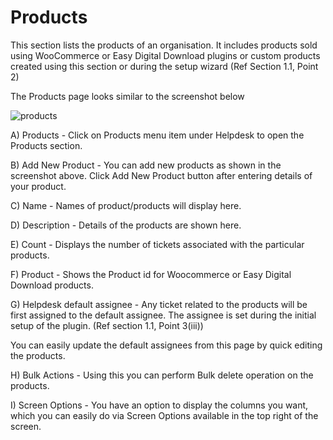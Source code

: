 # Products

This section lists the products of an organisation. It includes products sold using WooCommerce or Easy Digital Download plugins or custom products created using this section or during the setup wizard (Ref Section 1.1, Point 2)

The Products page looks similar to the screenshot below

![products](https://cloud.githubusercontent.com/assets/8191145/8355746/a04b8a14-1b6e-11e5-8d14-14d885ce4b05.png)

A) Products - Click on Products menu item under Helpdesk to open the Products section.

B) Add New Product - You can add new products as shown in the screenshot above. Click Add New Product button after entering details of your product.

C) Name - Names of product/products will display here.

D) Description - Details of the products are shown here.

E) Count - Displays the number of tickets associated with the particular products.

F) Product - Shows the Product id for Woocommerce or Easy Digital Download products.

G) Helpdesk default assignee - Any ticket related to the products will be first assigned to the default assignee. The assignee is set during the initial setup of the plugin. (Ref section 1.1, Point 3(iii))

You can easily update the default assignees from this page by quick editing the products.

H) Bulk Actions - Using this you can perform Bulk delete operation on the products.

I) Screen Options - You have an option to display the columns you want, which you can easily do via Screen Options available in the top right of the screen.






